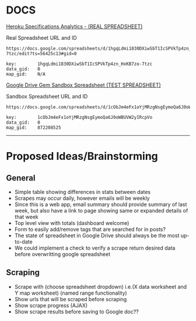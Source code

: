 # DOCS

<a href="http://vcs-quora-bot-3000.herokuapp.com" target="_blank">
  Heroku
</a>

<a href="https://docs.google.com/document/d/1dr07qxwcgumADthS6ph5fJ0olftSyQItp63-naFt5HQ/edit?ts=56425b49" target="_blank">
  Specifications
</a>

<a href="https://docs.google.com/spreadsheets/d/1hgqLdmi1830DXiwSbT1IcSPVkTp4zn_HxKB7zo-7tzc/edit?ts=56425c13#gid=0" target="_blank">
  Analytics - (REAL SPREADSHEET)
</a>


Real Spreadsheet URL and ID

```
https://docs.google.com/spreadsheets/d/1hgqLdmi1830DXiwSbT1IcSPVkTp4zn_HxKB7zo-7tzc/edit?ts=56425c13#gid=0

key:        1hgqLdmi1830DXiwSbT1IcSPVkTp4zn_HxKB7zo-7tzc
data_gid:   0
map_gid:    N/A
```

<a href="https://github.com/gimite/google-drive-ruby" target="_blank">
  Google Drive Gem
</a>

<a href="https://docs.google.com/spreadsheets/d/1cObJm4eFx1oYjMRzgNsgEymoQa6J0oWBUVW2yIRcpVo/edit#gid=872208525" target="_blank">
  Sandbox Spreadsheet (TEST SPREADSHEET)
</a>

Sandbox Spreadsheet URL and ID

```
https://docs.google.com/spreadsheets/d/1cObJm4eFx1oYjMRzgNsgEymoQa6J0oWBUVW2yIRcpVo/edit#gid=872208525

key:        1cObJm4eFx1oYjMRzgNsgEymoQa6J0oWBUVW2yIRcpVo
data_gid:   0 
map_gid:    872208525
```


----

# Proposed Ideas/Brainstorming

## General

- Simple table showing differences in stats between dates
- Scrapes may occur daily, however emails will be weekly
- Since this is a web app, email summary should provide summary of last week, but also have a link to page showing same or expanded details of that week
- Top level view with totals (dashboard welcome)
- Form to easily add/remove tags that are searched for in posts?
- The state of spreadsheet in Google Drive should always be the most up-to-date
- We could implement a check to verify a scrape return desired data before overwritting google spreadsheet

## Scraping

- Scrape with (choose spreadsheet dropdown) i.e.(X data worksheet and Y map worksheet) (named range functionality)
- Show urls that will be scraped before scraping
- Show scrape progress (AJAX)
- Show scrape results before saving to Google doc??












